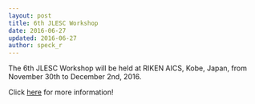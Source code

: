 ```yaml
---
layout: post
title: 6th JLESC Workshop
date: 2016-06-27
updated: 2016-06-27
author: speck_r
---
```

The 6th JLESC Workshop will be held at RIKEN AICS, Kobe, Japan, from November 30th to December 2nd, 2016.

<!--more-->

Click [here](/events/6th-jlesc-workshop) for more information!
